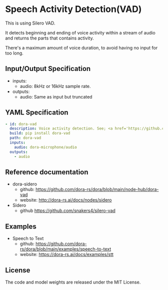 # Speech Activity Detection(VAD)

This is using Silero VAD.

It detects beginning and ending of voice activity within a stream of audio and returns the parts that contains activity.

There's a maximum amount of voice duration, to avoid having no input for too long.

## Input/Output Specification

- inputs:
  - audio: 8kHz or 16kHz sample rate.
- outputs:
  - audio: Same as input but truncated

## YAML Specification

```yaml
- id: dora-vad
  description: Voice activity detection. See; <a href='https://github.com/snakers4/silero-vad'>sidero</a>
  build: pip install dora-vad
  path: dora-vad
  inputs:
    audio: dora-microphone/audio
  outputs:
    - audio
```

## Reference documentation

- dora-sidero
  - github: https://github.com/dora-rs/dora/blob/main/node-hub/dora-vad
  - website: http://dora-rs.ai/docs/nodes/sidero
- Sidero
  - github https://github.com/snakers4/silero-vad

## Examples

- Speech to Text
  - github: https://github.com/dora-rs/dora/blob/main/examples/speech-to-text
  - website: https://dora-rs.ai/docs/examples/stt

## License

The code and model weights are released under the MIT License.
